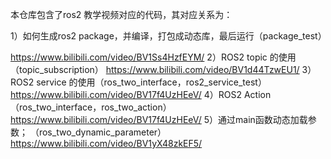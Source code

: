 本仓库包含了ros2 教学视频对应的代码，其对应关系为：

1）如何生成ros2 package，并编译，打包成动态库，最后运行（package_test）

https://www.bilibili.com/video/BV1Ss4HzfEYM/
2）ROS2 topic 的使用 （topic_subscription）
https://www.bilibili.com/video/BV1d44TzwEU1/
3）ROS2 service 的使用（ros_two_interface，ros2_service_test）
https://www.bilibili.com/video/BV17f4UzHEeV/
4）ROS2 Action（ros_two_interface，ros_two_action）
https://www.bilibili.com/video/BV17f4UzHEeV/
5）通过main函数动态加载参数； （ros_two_dynamic_parameter）
https://www.bilibili.com/video/BV1yX48zkEF5/

